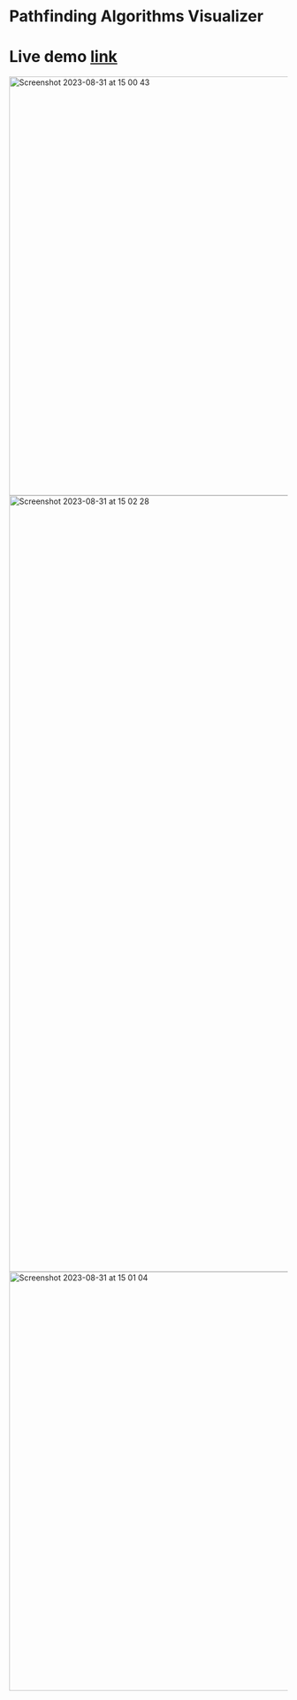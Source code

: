 # Pathfinding Algorithms Visualizer
# Live demo [link](http://ec2-13-48-203-0.eu-north-1.compute.amazonaws.com:3000)

<img width="757" alt="Screenshot 2023-08-31 at 15 00 43" src="https://github.com/satqan/Pathfinding-Algorithms-Visualizer/assets/85357193/86875120-d701-4411-bc92-aaec54412c11">



<img width="1403" alt="Screenshot 2023-08-31 at 15 02 28" src="https://github.com/satqan/Pathfinding-Algorithms-Visualizer/assets/85357193/76c688dd-9562-48bb-a60e-9e7460ce8e60">


<img width="757" alt="Screenshot 2023-08-31 at 15 01 04" src="https://github.com/satqan/Pathfinding-Algorithms-Visualizer/assets/85357193/ad7ecf7d-a424-4601-948d-9e52082ab35e">
